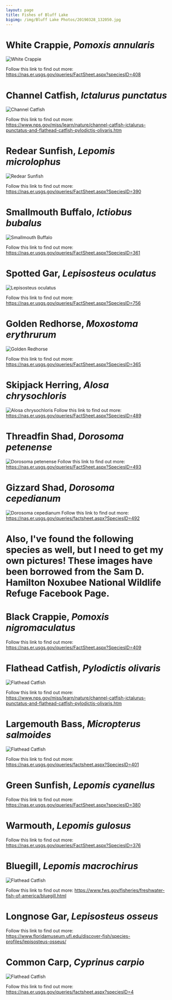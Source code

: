 ```yaml
---
layout: page
title: Fishes of Bluff Lake
bigimg: /img/Bluff Lake Photos/20190328_132050.jpg
---
```


# White Crappie, *Pomoxis annularis*

![White Crappie](img/FishPics/DSCF1828.JPG)

Follow this link to find out more:   https://nas.er.usgs.gov/queries/FactSheet.aspx?speciesID=408

# Channel Catfish, *Ictalurus punctatus*

![Channel Catfish](img/FishPics/DSCF1791.JPG)

Follow this link to find out more:   https://www.nps.gov/miss/learn/nature/channel-catfish-ictalurus-punctatus-and-flathead-catfish-pylodictis-olivaris.htm

# Redear Sunfish, *Lepomis microlophus*

![Redear Sunfish](img/FishPics/DSCF1829.JPG)

Follow this link to find out more:  https://nas.er.usgs.gov/queries/FactSheet.aspx?SpeciesID=390 

# Smallmouth Buffalo, *Ictiobus bubalus*

![Smallmouth Buffalo](img/FishPics/DSCF1785.JPG)

Follow this link to find out more:   https://nas.er.usgs.gov/queries/FactSheet.aspx?SpeciesID=361

# Spotted Gar, *Lepisosteus oculatus*

![Lepisosteus oculatus](img/FishPics/DSCF1784.JPG)

Follow this link to find out more:   https://nas.er.usgs.gov/queries/FactSheet.aspx?SpeciesID=756

# Golden Redhorse, *Moxostoma erythrurum*

![Golden Redhorse](img/FishPics/DSCF1831.JPG)

Follow this link to find out more:   https://nas.er.usgs.gov/queries/FactSheet.aspx?SpeciesID=365

# Skipjack Herring, *Alosa chrysochloris*

![Alosa chrysochloris](img/FishPics/DSCF1836.JPG)
Follow this link to find out more:   https://nas.er.usgs.gov/queries/FactSheet.aspx?SpeciesID=489

# Threadfin Shad, *Dorosoma petenense*

![Dorosoma petenense](img/FishPics/DSCF1826.JPG)
Follow this link to find out more:   https://nas.er.usgs.gov/queries/FactSheet.aspx?SpeciesID=493

# Gizzard Shad, *Dorosoma cepedianum*

![Dorosoma cepedianum](img/FishPics/DSCF1787.JPG)
Follow this link to find out more:   https://nas.er.usgs.gov/queries/factsheet.aspx?SpeciesID=492

<!-- html comment out
-->
# Also, I've found the following species as well, but I need to get my own pictures! These images have been borrowed from the Sam D. Hamilton Noxubee National Wildlife Refuge Facebook Page.

# Black Crappie, *Pomoxis nigromaculatus*
Follow this link to find out more:   https://nas.er.usgs.gov/queries/FactSheet.aspx?SpeciesID=409

# Flathead Catfish, *Pylodictis olivaris*

![Flathead Catfish](img/FishPics/flathead.JPG)

Follow this link to find out more:   https://www.nps.gov/miss/learn/nature/channel-catfish-ictalurus-punctatus-and-flathead-catfish-pylodictis-olivaris.htm

# Largemouth Bass, *Micropterus salmoides*

![Flathead Catfish](img/FishPics/lmb.JPG)

Follow this link to find out more:   https://nas.er.usgs.gov/queries/factsheet.aspx?SpeciesID=401

# Green Sunfish, *Lepomis cyanellus*

Follow this link to find out more:   https://nas.er.usgs.gov/queries/FactSheet.aspx?speciesID=380

# Warmouth, *Lepomis gulosus*

Follow this link to find out more:   https://nas.er.usgs.gov/queries/FactSheet.aspx?SpeciesID=376

# Bluegill, *Lepomis macrochirus*

![Flathead Catfish](img/FishPics/heronfish.JPG)

Follow this link to find out more:   https://www.fws.gov/fisheries/freshwater-fish-of-america/bluegill.html

# Longnose Gar, *Lepisosteus osseus*

Follow this link to find out more:   https://www.floridamuseum.ufl.edu/discover-fish/species-profiles/lepisosteus-osseus/

# Common Carp, *Cyprinus carpio*

![Flathead Catfish](img/FishPics/commoncarp.JPG)

Follow this link to find out more:   https://nas.er.usgs.gov/queries/factsheet.aspx?speciesID=4
